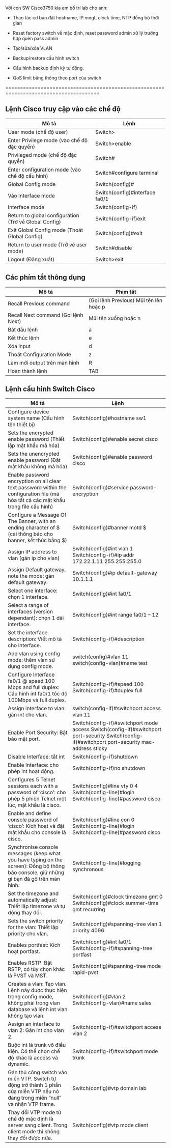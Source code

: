 Với con SW Cisco3750 kia em bố trí lab cho anh:

+ Thao tác cơ bản đặt hostname, IP mngt, clock time, NTP đồng bộ thời gian

+ Reset factory switch về mặc định, reset password admin xử lý trường hợp quên pass admin

+ Tạo/sửa/xóa VLAN

+ Backup/restore cấu hình switch

+ Cấu hình backup định kỳ tự động.

+ QoS limit băng thông theo port của switch


======================================================================================



## Lệnh Cisco truy cập vào các chế độ
|Mô tả	|Lệnh|
| ----------- | ----------- |
|User mode (chế độ user)|	Switch>|
|Enter Privilege mode (vào chế độ đặc quyền)|	Switch>enable|
|Privileged mode (chế độ đặc quyền)|	Switch#|
|Enter configuration mode (vào chế độ cấu hình)|	Switch#configure terminal|
|Global Config mode|	Switch(config)#|
|Vào Interface mode|	Switch(config)#interface fa0/1|
|Interface mode|	Switch(config-if)|
|Return to global configuration (Trở về Global Config)|	Switch(config-if)exit|
|Exit Global Config mode (Thoát Global Config)|	Switch(config)#exit|
|Return to user mode (Trở về user mode)|	Switch#disable|
|Logout (Đăng xuất)|	Switch>exit|

## Các phím tắt thông dụng

|Mô tả|	Phím tắt|
| ----------- | ----------- |
|Recall Previous command| (Gọi lệnh Previous)	Mũi tên lên hoặc <Ctrl> p|
|Recall Next command (Gọi lệnh Next)|	Mũi tên xuống hoặc <Ctrl> n|
|Bắt đầu lệnh|	<Ctrl> a|
|Kết thúc lệnh|	<Ctrl> e|
|Xóa input|	<Ctrl> d|
|Thoát Configuration Mode|	<Ctrl> z|
|Làm mới output trên màn hình|	<Ctrl> R|
|Hoàn thành lệnh|	TAB|

## Lệnh cấu hình Switch Cisco

|Mô tả|	Lệnh|
| ----------- | ----------- |
|Configure device system name (Cấu hình tên thiết bị)|	Switch(config)#hostname sw1|
|Sets the encrypted enable password (Thiết lập mật khẩu mã hóa)|	Switch(config)#enable secret cisco|
|Sets the unencrypted enable password (Đặt mật khẩu không mã hóa)|	Switch(config)#enable password cisco|
|Enable password encryption on all clear text password within the configuration file (mã hóa tất cả các mật khẩu trong file cấu hình)|	Switch(config)#service password-encryption|
|Configure a Message Of The Banner, with an ending character of $ (cài thông báo cho banner, kết thúc bằng $)|	Switch(config)#banner motd $|
|Assign IP address to vlan (gán ip cho vlan)|	Switch(config)#int vlan 1   Switch(config-if)#ip addr 172.22.1.11 255.255.255.0|
|Assign Default gateway, note the mode: gán default gateway.|	Switch(config)#ip default-gateway 10.1.1.1|
|Select one interface: chọn 1 interface.|	Switch(config)#int fa0/1|
|Select a range of interfaces (version dependant): chọn 1 dải interface.|	Switch(config)#int range fa0/1 – 12|
|Set the interface description: Viết mô tả cho interface.|	Switch(config-if)#description|
|Add vlan using config mode: thêm vlan sử dụng config mode.|	switch(config)#vlan 11 switch(config-vlan)#name test|
|Configure Interface fa0/1 @ speed 100 Mbps and full duplex: Cấu hình int fa0/1 tốc độ 100Mbps và full duplex.|	Switch(config-if)#speed 100 Switch(config-if)#duplex full|
|Assign interface to vlan: gán int cho vlan.|	switch(config-if)#switchport access vlan 11|
|Enable Port Security: Bật bảo mật port.|	Switch(config-if)#switchport mode access Switch(config-if)#switchport port-security Switch(config-if)#switchport port-security mac-address sticky|
|Disable Interface: tắt int|	Switch(config-if)shutdown|
|Enable Interface: cho phép int hoạt động.|	Switch(config-if)no shutdown
|Configures 5 Telnet sessions each with a password of ‘cisco’: cho phép 5 phiên Telnet một lúc, mật khẩu là cisco.|	Switch(config)#line vty 0 4 Switch(config-line)#login   Switch(config-line)#password cisco|
|Enable and define console password of ‘cisco’: Kích hoạt và đặt mật khẩu cho console là cisco.|	Switch(config)#line con 0   Switch(config-line)#login   Switch(config-line)#password cisco|
|Synchronise console messages (keep what you have typing on the screen): Đồng bộ thông báo console, giữ những gì bạn đã gõ trên màn hình.|	Switch(config-line)#logging synchronous|
|Set the timezone and automatically adjust: Thiết lập timezone và tự động thay đổi.|	Switch(config)#clock timezone gmt 0 Switch(config)#clock summer-time gmt recurring|
|Sets the switch priority for the vlan: Thiết lập priority cho vlan.|	Switch(config)#spanning-tree vlan 1 priority 4096|
|Enables portfast: Kích hoạt portfast.|	Switch(config)#int fa0/1    Switch(config-if)#spanning-tree portfast|
|Enables RSTP: Bật RSTP, có tùy chọn khác là PVST và MST.|	Switch(config)#spanning-tree mode rapid-pvst|
|Creates a vlan: Tạo vlan. Lệnh này được thực hiện trong config mode, không phải trong vlan database và lệnh int vlan không tạo vlan.|	Switch(config)#vlan 2 Switch(config-vlan)#name sales|
|Assign an interface to vlan 2: Gán int cho vlan 2.|	Switch(config-if)#switchport access vlan 2|
|Buộc int là trunk vô điều kiện. Có thể chọn chế độ khác là access và dynamic.|	Switch(config-if)#switchport mode trunk|
|Gán thủ công switch vào miền VTP. Switch tự động trở thành 1 phần của miền VTP nếu nó đang trong miền “null” và nhận VTP frame.|	Switch(config)#vtp domain lab|
|Thay đổi VTP mode từ chế độ mặc định là server sang client. Trong client mode thì không thay đổi được nữa.|	Switch(config)#vtp mode client|